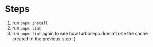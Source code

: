 # Steps
1. run `pnpm install`
2. run `pnpm lint`
3. run `pnpm lint` again to see how turborepo doesn't use the cache created in the previous step :(